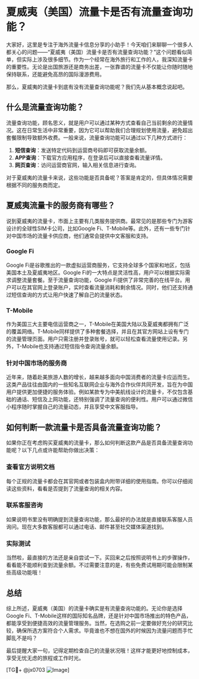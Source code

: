 # 夏威夷（美国）流量卡是否有流量查询功能？

大家好，这里是专注于海外流量卡信息分享的小助手！今天咱们来聊聊一个很多人都关心的问题——“夏威夷（美国）流量卡是否有流量查询功能？”这个问题看似简单，但实际上涉及很多细节。作为一个经常在海外旅行和工作的人，我深知流量卡的重要性。无论是出国旅游还是商务出差，一张靠谱的流量卡不仅能让你随时随地保持联系，还能避免高昂的国际漫游费用。

那么，夏威夷的流量卡到底有没有流量查询功能呢？我们先从基本概念说起吧。

## 什么是流量查询功能？

流量查询功能，顾名思义，就是用户可以通过某种方式查看自己当前剩余的流量情况。这在日常生活中非常重要，因为它可以帮助我们合理规划使用流量，避免超出套餐限制导致额外收费。一般来说，流量查询功能可以通过以下几种方式进行：

1. **短信查询**：发送特定代码到运营商号码即可获取流量余额。
2. **APP查询**：下载官方应用程序，在登录后可以直接查看流量详情。
3. **网页查询**：访问运营商官网，输入相关信息进行查询。

对于夏威夷的流量卡来说，这些功能是否具备呢？答案是肯定的，但具体情况需要根据不同的服务商而定。

## 夏威夷流量卡的服务商有哪些？

说到夏威夷的流量卡，市面上主要有几类服务提供商。最常见的是那些专门为游客设计的全球性SIM卡公司，比如Google Fi、T-Mobile等。此外，还有一些专门针对中国市场的流量卡供应商，他们通常会提供中文客服和支持。

### Google Fi

Google Fi是谷歌推出的一款虚拟运营商服务，它支持全球多个国家和地区，包括美国本土及夏威夷地区。Google Fi的一大特点是灵活性高，用户可以根据实际需求调整流量套餐。至于流量查询功能，Google Fi提供了非常完善的在线平台。用户可以在其官网上登录账户，实时查看流量消耗和剩余情况。同时，他们还支持通过短信查询的方式让用户快速了解自己的流量状态。

### T-Mobile

作为美国三大主要电信运营商之一，T-Mobile在美国大陆以及夏威夷都拥有广泛的覆盖网络。T-Mobile同样提供了多种套餐选择，并且在其官方网站上设有专门的流量管理页面。用户只需注册并登录账号，就可以轻松查看流量使用记录。另外，T-Mobile也支持通过短信指令查询流量余额。

### 针对中国市场的服务商

近年来，随着赴美旅游人数的增长，越来越多面向中国消费者的流量卡应运而生。这类产品往往由国内的一些知名互联网企业与海外合作伙伴共同开发，旨在为中国用户提供更加便捷的服务体验。例如某款专为中美航线设计的流量卡，不仅包含基础的通话、短信及上网功能，还特别强调了流量查询的便利性。用户可以通过微信小程序随时掌握自己的流量动态，并且享受中文客服指导。

## 如何判断一款流量卡是否具备流量查询功能？

如果你正在考虑购买夏威夷的流量卡，那么如何判断这款产品是否具备流量查询功能呢？以下几点或许能帮助你做出决策：

### 查看官方说明文档

每个正规的流量卡都会在其官网或者包装盒内附带详细的使用指南。你可以仔细阅读这些资料，看看是否提到了流量查询的相关内容。

### 联系客服咨询

如果说明书里没有明确提到流量查询功能，那么最好的办法就是直接联系客服人员询问。现在大多数客服都可以通过电话、邮件甚至社交媒体渠道找到。

### 实际测试

当然啦，最直接的方法还是亲自尝试一下。买回来之后按照说明书上的步骤操作，看看能不能顺利查到流量余额。不过需要注意的是，有些免费试用期可能会限制某些高级功能哦！

## 总结

综上所述，夏威夷（美国）的流量卡确实是有流量查询功能的。无论你是选择Google Fi、T-Mobile这样的国际知名品牌，还是针对中国市场推出的特色产品，都能享受到便捷高效的流量管理服务。当然，在选购之前一定要做好充分的研究比较，确保所选方案符合个人需求。毕竟谁也不想在国外的时候因为流量问题而手忙脚乱不是吗？

最后提醒大家一句，记得定期检查自己的流量状况哦！这样才能更好地控制成本，享受无忧无虑的旅程或工作时光。

[TG💪+ @jx0703 ![Image](https://github.com/user-attachments/assets/dbca1d08-cadb-493c-b0ec-ad6f7a83f270)]